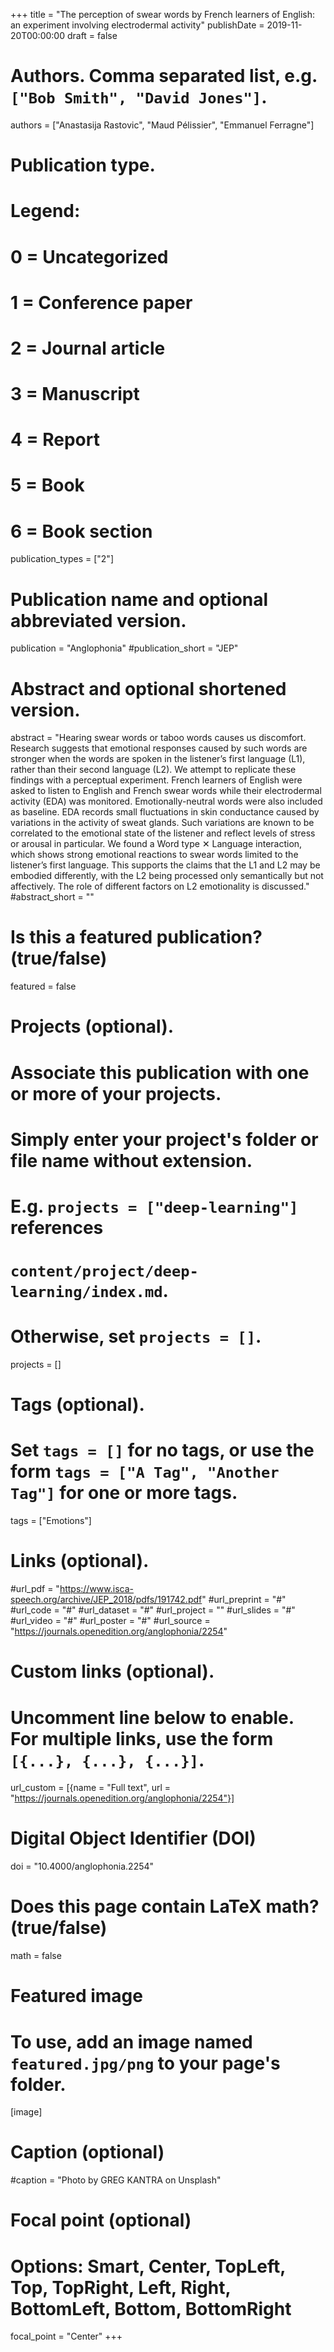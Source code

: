 +++
title = "The perception of swear words by French learners of English: an experiment involving electrodermal activity"
publishDate = 2019-11-20T00:00:00
draft = false

# Authors. Comma separated list, e.g. `["Bob Smith", "David Jones"]`.
authors = ["Anastasija Rastovic", "Maud Pélissier", "Emmanuel Ferragne"]

# Publication type.
# Legend:
# 0 = Uncategorized
# 1 = Conference paper
# 2 = Journal article
# 3 = Manuscript
# 4 = Report
# 5 = Book
# 6 = Book section
publication_types = ["2"]

# Publication name and optional abbreviated version.
publication = "Anglophonia"
#publication_short = "JEP"

# Abstract and optional shortened version.
abstract = "Hearing swear words or taboo words causes us discomfort. Research suggests that emotional responses caused by such words are stronger when the words are spoken in the listener’s first language (L1), rather than their second language (L2). We attempt to replicate these findings   with a perceptual experiment. French learners of English were asked to listen to English and French swear words while their electrodermal activity (EDA) was monitored. Emotionally-neutral words were also included as baseline. EDA records small fluctuations in skin conductance caused by variations in the activity of sweat glands. Such variations are known to be correlated to the emotional state of the listener and reflect levels of stress or arousal in particular. We found a Word type ✕ Language interaction, which shows strong emotional reactions to swear words limited to the listener’s first language. This supports the claims that the L1 and L2 may be embodied differently, with the L2 being processed only semantically but not affectively. The role of different factors on L2 emotionality is discussed."
#abstract_short = ""

# Is this a featured publication? (true/false)
featured = false

# Projects (optional).
#   Associate this publication with one or more of your projects.
#   Simply enter your project's folder or file name without extension.
#   E.g. `projects = ["deep-learning"]` references 
#   `content/project/deep-learning/index.md`.
#   Otherwise, set `projects = []`.
projects = []

# Tags (optional).
#   Set `tags = []` for no tags, or use the form `tags = ["A Tag", "Another Tag"]` for one or more tags.
tags = ["Emotions"]

# Links (optional).
#url_pdf = "https://www.isca-speech.org/archive/JEP_2018/pdfs/191742.pdf"
#url_preprint = "#"
#url_code = "#"
#url_dataset = "#"
#url_project = ""
#url_slides = "#"
#url_video = "#"
#url_poster = "#"
#url_source = "https://journals.openedition.org/anglophonia/2254"

# Custom links (optional).
#   Uncomment line below to enable. For multiple links, use the form `[{...}, {...}, {...}]`.
url_custom = [{name = "Full text", url = "https://journals.openedition.org/anglophonia/2254"}]

# Digital Object Identifier (DOI)
doi = "10.4000/anglophonia.2254"

# Does this page contain LaTeX math? (true/false)
math = false

# Featured image
# To use, add an image named `featured.jpg/png` to your page's folder. 
[image]
  # Caption (optional)
  #caption = "Photo by GREG KANTRA on Unsplash"

  # Focal point (optional)
  # Options: Smart, Center, TopLeft, Top, TopRight, Left, Right, BottomLeft, Bottom, BottomRight
  focal_point = "Center"
+++

